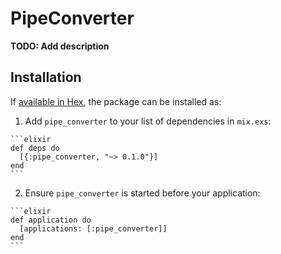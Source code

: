 # PipeConverter

**TODO: Add description**

## Installation

If [available in Hex](https://hex.pm/docs/publish), the package can be installed as:

  1. Add `pipe_converter` to your list of dependencies in `mix.exs`:

    ```elixir
    def deps do
      [{:pipe_converter, "~> 0.1.0"}]
    end
    ```

  2. Ensure `pipe_converter` is started before your application:

    ```elixir
    def application do
      [applications: [:pipe_converter]]
    end
    ```

